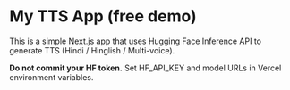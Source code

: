 # My TTS App (free demo)

This is a simple Next.js app that uses Hugging Face Inference API to generate TTS (Hindi / Hinglish / Multi-voice).

**Do not commit your HF token.** Set HF_API_KEY and model URLs in Vercel environment variables.
